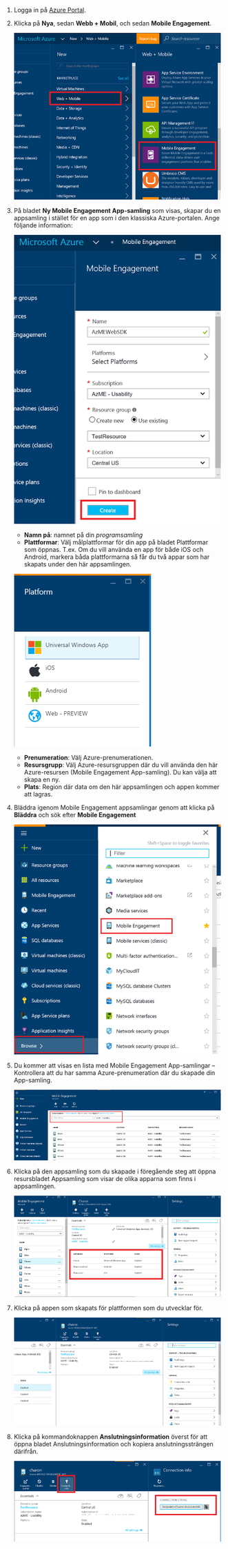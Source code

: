 1. Logga in på [Azure Portal](https://portal.azure.com).

2. Klicka på **Nya**, sedan **Webb + Mobil**, och sedan **Mobile Engagement**.

    ![](./media/mobile-engagement-create-app-in-portal-new/browse-azme-extension.png)

3. På bladet **Ny Mobile Engagement App-samling** som visas, skapar du en appsamling i stället för en app som i den klassiska Azure-portalen. Ange följande information:

    ![](./media/mobile-engagement-create-app-in-portal-new/new-azme-app.png)

    - **Namn på**: namnet på din *programsamling* 
    - **Plattformar**: Välj målplattformar för din app på bladet Plattformar som öppnas. T.ex. Om du vill använda en app för både iOS och Android, markera båda plattformarna så får du två appar som har skapats under den här appsamlingen. 

    ![](./media/mobile-engagement-create-app-in-portal-new/choose-platform.png)

    - **Prenumeration**: Välj Azure-prenumerationen. 
    - **Resursgrupp**: Välj Azure-resursgruppen där du vill använda den här Azure-resursen (Mobile Engagement App-samling). Du kan välja att skapa en ny.  
    - **Plats**: Region där data om den här appsamlingen och appen kommer att lagras.

5. Bläddra igenom Mobile Engagement appsamlingar genom att klicka på **Bläddra** och sök efter **Mobile Engagement**

    ![](./media/mobile-engagement-create-app-in-portal-new/browse-mobile-engagement-menu.png)

6. Du kommer att visas en lista med Mobile Engagement App-samlingar – Kontrollera att du har samma Azure-prenumeration där du skapade din App-samling.

    ![](./media/mobile-engagement-create-app-in-portal-new/browse-mobile-engagement.png)

7. Klicka på den appsamling som du skapade i föregående steg att öppna resursbladet Appsamling som visar de olika apparna som finns i appsamlingen. 

    ![](./media/mobile-engagement-create-app-in-portal-new/mobile-engagement-app-collection.png)

8. Klicka på appen som skapats för plattformen som du utvecklar för. 

    ![](./media/mobile-engagement-create-app-in-portal-new/mobile-engagement-app.png)

9. Klicka på kommandoknappen **Anslutningsinformation** överst för att öppna bladet Anslutningsinformation och kopiera anslutningssträngen därifrån. 

    ![](./media/mobile-engagement-create-app-in-portal-new/app-connection-info.png)



<!--HONumber=sep16_HO1-->


